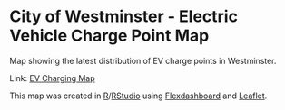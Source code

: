 # City of Westminster - Electric Vehicle Charge Point Map

Map showing the latest distribution of EV charge points in Westminster.

Link: [EV Charging Map](https://jhumbl.github.io/wcc_ev_chargers)

This map was created in [R](https://www.r-project.org/)/[RStudio](https://posit.co/download/rstudio-desktop/) using [Flexdashboard](https://pkgs.rstudio.com/flexdashboard/) and [Leaflet](https://leafletjs.com/).
